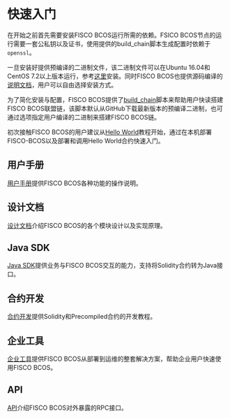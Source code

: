 # 快速入门

在开始之前首先需要安装FISCO BCOS运行所需的依赖。FSICO BCOS节点的运行需要一套公私钥以及证书，使用提供的build_chain脚本生成配置时依赖于`openssl`。

一旦安装好提供预编译的二进制文件，该二进制文件可以在Ubuntu 16.04和CentOS 7.2以上版本运行，参考[这里](manual/install.md#二进制安装)安装。同时FISCO BCOS也提供源码编译的[说明文档](manual/install.md#源码编译)，用户可以自由选择安装方式。

为了简化安装与配置，FISCO BCOS提供了[build_chain][build_chain]脚本来帮助用户快读搭建FISCO BCOS联盟链，该脚本默认从GitHub下载最新版本的预编译二进制，也可通过选项指定用户编译的二进制来搭建FISCO BCOS链。

初次接触FISCO BCOS的用户建议从[Hello World](manual/hello_world.md)教程开始，通过在本机部署FISCO-BCOS以及部署和调用Hello World合约快速入门。

## 用户手册

[用户手册](manual/index.html)提供FISCO BCOS各种功能的操作说明。

## 设计文档

[设计文档](design/index.html)介绍FISCO BCOS的各个模块设计以及实现原理。

## Java SDK

[Java SDK](sdk/index.html)提供业务与FISCO BCOS交互的能力，支持将Solidity合约转为Java接口。

## 合约开发

[合约开发](developer/index.html)提供Solidity和Precompiled合约的开发教程。

## 企业工具

[企业工具](enterprise/index.html)提供FISCO BCOS从部署到运维的整套解决方案，帮助企业用户快速使用FISCO BCOS。

## API

[API](api.md)介绍FISCO BCOS对外暴露的RPC接口。

[build_chain]:https://github.com/FISCO-BCOS/FISCO-BCOS/blob/master/tools/build_chain.sh
